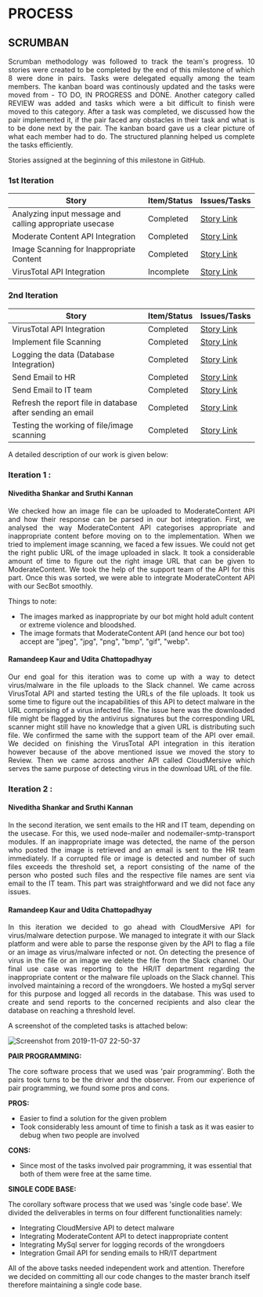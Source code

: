 # PROCESS

## SCRUMBAN

<p align="justify">Scrumban methodology was followed to track the team's progress. 10 stories were created to be completed by the end of this milestone of which 8 were done in pairs. Tasks were delegated equally among the team members. The kanban board was continously updated and the tasks were moved from - TO DO, IN PROGRESS and DONE. Another category called REVIEW was added and tasks which were a bit difficult to finish were moved to this category. After a task was completed, we discussed how the pair implemented it, if the pair faced any obstacles in their task and what is to be done next by the pair. The kanban board gave us a clear picture of what each member had to do. The structured planning helped us complete the tasks efficiently.

Stories assigned at the beginning of this milestone in GitHub.</p>

### <a name="1st Iteration"></a> 1st Iteration

| Story   | Item/Status   |  Issues/Tasks
| ------------- | ------------  |  ------------
|  Analyzing input message and calling appropriate usecase  | Completed | [Story Link](https://github.ncsu.edu/csc510-fall2019/CSC510-8/projects/1#card-14644)
|  Moderate Content API Integration   | Completed | [Story Link](https://github.ncsu.edu/csc510-fall2019/CSC510-8/projects/1#card-14630)
|  Image Scanning for Inappropriate Content    | Completed | [Story Link](https://github.ncsu.edu/csc510-fall2019/CSC510-8/projects/1#card-14355)
|  VirusTotal API Integration    | Incomplete | [Story Link](https://github.ncsu.edu/csc510-fall2019/CSC510-8/projects/1#card-14327)


### <a name="2nd Iteration"></a> 2nd Iteration

| Story   | Item/Status   |  Issues/Tasks
| ------------- | ------------  |  ------------
|  VirusTotal API Integration    | Completed | [Story Link](https://github.ncsu.edu/csc510-fall2019/CSC510-8/projects/1#card-14327)
|  Implement file Scanning  | Completed | [Story Link](https://github.ncsu.edu/csc510-fall2019/CSC510-8/projects/1#card-14351)
|  Logging the data (Database Integration)   | Completed | [Story Link](https://github.ncsu.edu/csc510-fall2019/CSC510-8/projects/1#card-14633)
|  Send Email to HR   | Completed | [Story Link](https://github.ncsu.edu/csc510-fall2019/CSC510-8/projects/1#card-14640)
|  Send Email to IT team   | Completed | [Story Link](https://github.ncsu.edu/csc510-fall2019/CSC510-8/projects/1#card-14643)
|  Refresh the report file in database after sending an email   | Completed | [Story Link](https://github.ncsu.edu/csc510-fall2019/CSC510-8/projects/1#card-14637)
|  Testing the working of file/image scanning   | Completed | [Story Link](https://github.ncsu.edu/csc510-fall2019/CSC510-8/projects/1#card-14646)


A detailed description of our work is given below:

### Iteration 1 : 

#### Niveditha Shankar and Sruthi Kannan
<p align="justify">We checked how an image file can be uploaded to ModerateContent API and how their response can be parsed in our bot integration. First, we analysed the way ModerateContent API categorises appropriate and inappropriate content before moving on to the implementation. When we tried to implement image scanning, we faced a few issues. We could not get the right public URL of the image uploaded in slack. It took a considerable amount of time to figure out the right image URL that can be given to ModerateContent. We took the help of the support team of the API for this part. Once this was sorted, we were able to integrate ModerateContent API with our SecBot smoothly.</p>

Things to note:
- The images marked as inappropriate by our bot might hold adult content or extreme violence and bloodshed.
- The image formats that ModerateContent API (and hence our bot too) accept are "jpeg", "jpg", "png", "bmp", "gif", "webp".

#### Ramandeep Kaur and Udita Chattopadhyay
<p align="justify">Our end goal for this iteration was to come up with a way to detect virus/malware in the file uploads to the Slack channel. We came across VirusTotal API and started testing the URLs of the file uploads. It took us some time to figure out the incapabilities of this API to detect malware in the URL comprising of a virus infected file. The issue here was the downloaded file might be flagged by the antivirus signatures but the corresponding URL scanner might still have no knowledge that a given URL is distributing such file. We confirmed the same with the support team of the API over email. We decided on finishing the VirusTotal API integration in this iteration however because of the above mentioned issue we moved the story to Review. Then we came across another API called CloudMersive which serves the same purpose of detecting virus in the download URL of the file.</p>


### Iteration 2 : 

#### Niveditha Shankar and Sruthi Kannan
<p align="justify">In the second iteration, we sent emails to the HR and IT team, depending on the usecase. For this, we used node-mailer  and nodemailer-smtp-transport modules. If an inappropriate image was detected, the name of the person who posted the image is retrieved and an email is sent to the HR team immediately. If a corrupted file or image is detected and number of such files exceeds the threshold set, a report consisting of the name of the person who posted such files and the respective file names are sent via email to the IT team. This part was straightforward and we did not face any issues.</p>

#### Ramandeep Kaur and Udita Chattopadhyay
<p align="justify">In this iteration we decided to go ahead with CloudMersive API for virus/malware detection purpose. We managed to integrate it with our Slack platform and were able to parse the response given by the API to flag a file or an image as virus/malware infected or not. On detecting the presence of virus in the file or an image we delete the file from the Slack channel. Our final use case was reporting to the HR/IT department regarding the inappropriate content or the malware file uploads on the Slack channel. This involved maintaining a record of the wrongdoers. We hosted a mySql server for this purpose and logged all records in the database. This was used to create and send reports to the concerned recipients and also clear the database on reaching a threshold level.</p>

A screenshot of the completed tasks is attached below:

![Screenshot from 2019-11-07 22-50-37](https://media.github.ncsu.edu/user/10647/files/14eae900-01b1-11ea-8438-95a14e854a14)

**PAIR PROGRAMMING:**

<p align="justify">The core software process that we used was 'pair programming'. Both the pairs took turns to be the driver and the observer.
From our experience of pair programming, we found some pros and cons.</p>

**PROS:**

- Easier to find a solution for the given problem
- Took considerably less amount of time to finish a task as it was easier to debug when two people are involved

**CONS:**

- Since most of the tasks involved pair programming, it was essential that both of them were free at the same time.

**SINGLE CODE BASE:**

The corollary software process that we used was 'single code base'. We divided the deliverables in terms on four different functionalities namely:
- Integrating CloudMersive API to detect malware
- Integrating ModerateContent API to detect inappropriate content
- Integrating MySql server for logging records of the wrongdoers
- Integration Gmail API for sending emails to HR/IT department

All of the above tasks needed independent work and attention. Therefore we decided on committing all our code changes to the master  branch itself therefore maintaining a single code base.
